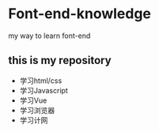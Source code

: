 # Font-end-knowledge
my way  to learn font-end
## this is my repository
- 学习html/css
- 学习Javascript
- 学习Vue
- 学习浏览器
- 学习计网
